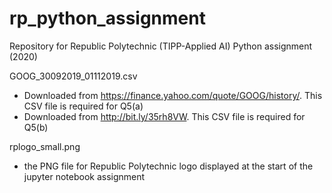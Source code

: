 # rp_python_assignment
Repository for Republic Polytechnic (TIPP-Applied AI) Python assignment (2020) 

GOOG_30092019_01112019.csv
- Downloaded from https://finance.yahoo.com/quote/GOOG/history/. This CSV file is required for Q5(a)
- Downloaded from http://bit.ly/35rh8VW.  This CSV file is required for Q5(b)

rplogo_small.png
- the PNG file for Republic Polytechnic logo displayed at the start of the jupyter notebook assignment

